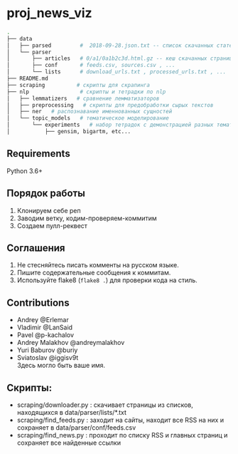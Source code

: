 # proj_news_viz


```bash
.
├── data
│   ├── parsed         #  2018-09-28.json.txt -- список скачанных статей в json
│   └── parser
│       ├── articles   # 0/a1/0a1b2c3d.html.gz -- кеш скачанных страниц
│       ├── conf       # feeds.csv, sources.csv , ...
│       └── lists      # download_urls.txt , processed_urls.txt , ...
├── README.md
├── scraping          # скрипты для скрапинга
├── nlp                # скрипты и тетрадки по nlp
│   ├── lemmatizers   # сравнение лемматизаторов
│   ├── preprocessing   # скрипты для предобработки сырых текстов
│   ├── ner   # распознавание именнованных сущностей
│   └── topic_models   # тематическое моделирование
│       └── experiments   # набор тетрадок с демонстрацией разных тематических моделей
│           ├── gensim, bigartm, etc...
```

## Requirements

Python 3.6+


## Порядок работы

1. Клонируем себе реп
2. Заводим ветку, кодим-проверяем-коммитим
3. Создаем пулл-реквест

## Соглашения

1. Не стесняйтесь писать комменты на русском языке.
2. Пишите содержательные сообщения к коммитам.
3. Используйте flake8 (`flake8 .`) для проверки кода на стиль.


## Contributions

- Andrey @Erlemar
- Vladimir @LanSaid
- Pavel @p-kachalov
- Andrey Malakhov @andreymalakhov
- Yuri Baburov @buriy
- Sviatoslav @iggisv9t  
Здесь могло быть ваше имя.

## Скрипты:

- scraping/downloader.py : скачивает страницы из списков, находящихся в data/parser/lists/*.txt
- scraping/find_feeds.py : заходит на сайты, находит все RSS на них и сохраняет в data/parser/conf/feeds.csv
- scraping/find_news.py : проходит по списку RSS и главных страниц и сохраняет все найденные ссылки
